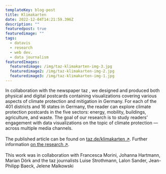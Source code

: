 ```yaml
---
templateKey: blog-post
title: Klimakarten
date: 2022-12-04T14:21:59.396Z
description: ""
featuredpost: true
featuredimage: ""
tags:
  - datavis
  - research
  - web dev.
  - data journalism
featuredImages:
  featuredimage: /img/taz-klimakarten-img-3.jpg
  featuredimage2: /img/taz-klimakarten-img-2.jpg
  featuredimage3: /img/taz-klimakarten-img-1.jpg
---
```

In collaboration with the newspaper taz , we designed and produced both physical and digital postcards containing visualizations covering various aspects of climate protection and mitigation in Germany.
For each of the 401 districts and 16 states in Germany, the reader can explore climate protection postcards in the five sectors: energy, mobility, buildings, agriculture, and waste. The goal of our research is to study readers’ engagement with data visualizations on the topic of climate protection — across multiple media channels.\
\
T﻿he published article  can be found on [taz.de/klimakarten ↗](https://taz.de/klimakarten). Further information [on the research ↗](https://uclab.fh-potsdam.de/projects/klimakarten/).\
\
This work was in collaboration with Francesca Morini, Johanna Hartmann, Marian Dörk and the taz journalists Luise Strothmann, Lalon Sander, Jean-Philipp Baeck, Jelene Malkowski